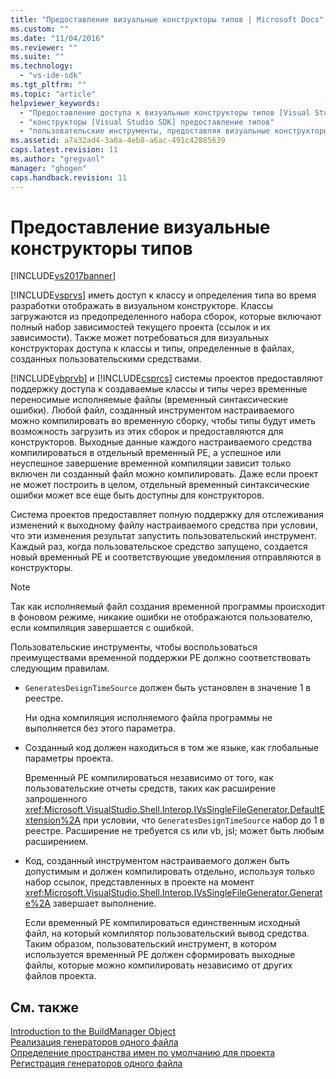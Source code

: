 ```yaml
---
title: "Предоставление визуальные конструкторы типов | Microsoft Docs"
ms.custom: ""
ms.date: "11/04/2016"
ms.reviewer: ""
ms.suite: ""
ms.technology: 
  - "vs-ide-sdk"
ms.tgt_pltfrm: ""
ms.topic: "article"
helpviewer_keywords: 
  - "Предоставление доступа к визуальные конструкторы типов [Visual Studio SDK]"
  - "конструкторы [Visual Studio SDK] предоставление типов"
  - "пользовательские инструменты, предоставляя визуальные конструкторы типов"
ms.assetid: a7a32ad4-3a0a-4eb8-a6ac-491c42885639
caps.latest.revision: 11
ms.author: "gregvanl"
manager: "ghogen"
caps.handback.revision: 11
---
```

# Предоставление визуальные конструкторы типов
[!INCLUDE[vs2017banner](../../code-quality/includes/vs2017banner.md)]

[!INCLUDE[vsprvs](../../code-quality/includes/vsprvs_md.md)] иметь доступ к классу и определения типа во время разработки отображать в визуальном конструкторе.  Классы загружаются из предопределенного набора сборок, которые включают полный набор зависимостей текущего проекта \(ссылок и их зависимости\).  Также может потребоваться для визуальных конструкторах доступа к классы и типы, определенные в файлах, созданных пользовательскими средствами.  
  
 [!INCLUDE[vbprvb](../../code-quality/includes/vbprvb_md.md)] и [!INCLUDE[csprcs](../../data-tools/includes/csprcs_md.md)] системы проектов предоставляют поддержку доступа к создаваемые классы и типы через временные переносимые исполняемые файлы \(временный синтаксические ошибки\).  Любой файл, созданный инструментом настраиваемого можно компилировать во временную сборку, чтобы типы будут иметь возможность загрузить из этих сборок и предоставляются для конструкторов.  Выходные данные каждого настраиваемого средства компилироваться в отдельный временный PE, а успешное или неуспешное завершение временной компиляции зависит только включен ли созданный файл можно компилировать.  Даже если проект не может построить в целом, отдельный временный синтаксические ошибки может все еще быть доступны для конструкторов.  
  
 Система проектов предоставляет полную поддержку для отслеживания изменений к выходному файлу настраиваемого средства при условии, что эти изменения результат запустить пользовательский инструмент.  Каждый раз, когда пользовательское средство запущено, создается новый временный PE и соответствующие уведомления отправляются в конструкторы.  
  
> [!NOTE]
>  Так как исполняемый файл создания временной программы происходит в фоновом режиме, никакие ошибки не отображаются пользователю, если компиляция завершается с ошибкой.  
  
 Пользовательские инструменты, чтобы воспользоваться преимуществами временной поддержки PE должно соответствовать следующим правилам.  
  
-   `GeneratesDesignTimeSource` должен быть установлен в значение 1 в реестре.  
  
     Ни одна компиляция исполняемого файла программы не выполняется без этого параметра.  
  
-   Созданный код должен находиться в том же языке, как глобальные параметры проекта.  
  
     Временный PE компилироваться независимо от того, как пользовательские отчеты средств, таких как расширение запрошенного <xref:Microsoft.VisualStudio.Shell.Interop.IVsSingleFileGenerator.DefaultExtension%2A> при условии, что  `GeneratesDesignTimeSource` набор до 1 в реестре.  Расширение не требуется cs или vb, jsl; может быть любым расширением.  
  
-   Код, созданный инструментом настраиваемого должен быть допустимым и должен компилировать отдельно, используя только набор ссылок, представленных в проекте на момент <xref:Microsoft.VisualStudio.Shell.Interop.IVsSingleFileGenerator.Generate%2A> завершает выполнение.  
  
     Если временный PE компилироваться единственным исходный файл, на который компилятор пользовательский вывод средства.  Таким образом, пользовательский инструмент, в котором используется временный PE должен сформировать выходные файлы, которые можно компилировать независимо от других файлов проекта.  
  
## См. также  
 [Introduction to the BuildManager Object](http://msdn.microsoft.com/ru-ru/50080ec2-c1c9-412c-98ef-18d7f895e7fa)   
 [Реализация генераторов одного файла](../../extensibility/internals/implementing-single-file-generators.md)   
 [Определение пространства имен по умолчанию для проекта](../../misc/determining-the-default-namespace-of-a-project.md)   
 [Регистрация генераторов одного файла](../../extensibility/internals/registering-single-file-generators.md)